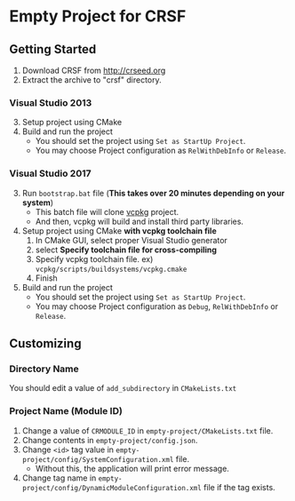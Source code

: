 # Empty Project for CRSF

## Getting Started
1. Download CRSF from http://crseed.org
2. Extract the archive to "crsf" directory.

### Visual Studio 2013
3. Setup project using CMake
4. Build and run the project
   - You should set the project using `Set as StartUp Project`.
   - You may choose Project configuration as `RelWithDebInfo` or `Release`.

### Visual Studio 2017
3. Run `bootstrap.bat` file (**This takes over 20 minutes depending on your system**)
   - This batch file will clone [vcpkg](https://github.com/Microsoft/vcpkg) project.
   - And then, vcpkg will build and install third party libraries.
4. Setup project using CMake **with vcpkg toolchain file**
   1. In CMake GUI, select proper Visual Studio generator
   2. select **Specify toolchain file for cross-compiling**
   3. Specify vcpkg toolchain file. ex) `vcpkg/scripts/buildsystems/vcpkg.cmake`
   4. Finish
5. Build and run the project
   - You should set the project using `Set as StartUp Project`.
   - You may choose Project configuration as `Debug`, `RelWithDebInfo` or `Release`.



## Customizing
### Directory Name
You should edit a value of `add_subdirectory` in `CMakeLists.txt`

### Project Name (Module ID)
1. Change a value of `CRMODULE_ID` in `empty-project/CMakeLists.txt` file.
2. Change contents in `empty-project/config.json`.
3. Change `<id>` tag value in `empty-project/config/SystemConfiguration.xml` file.
   - Without this, the application will print error message.
4. Change tag name in `empty-project/config/DynamicModuleConfiguration.xml` file if the tag exists.
